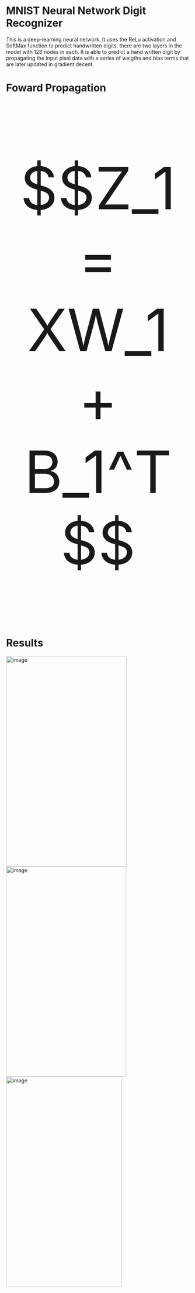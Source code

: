 # MNIST Neural Network Digit Recognizer 
This is a deep-learning neural network. It uses the ReLu activation and SoftMax function to predict handwritten digits. there are two layers in the model with 128 nodes in each. It is able to predict a hand written digit by propagating the input pixel data with a series of weigths and bias terms that are later updated in gradient decent.

# Foward Propagation
<p style="font-size:160px; text-align: center;">
    <span>$$Z_1 = XW_1 + B_1^T$$</span>
</p>

# Results
<img width="330" height="575" alt="image" src="https://github.com/user-attachments/assets/da33be50-7da1-4873-a0ea-49dab0c3ed7d" />
<img width="329" height="575" alt="image" src="https://github.com/user-attachments/assets/7a0f5902-bb65-413d-a58c-b033e7b09ba0" />
<img width="317" height="575" alt="image" src="https://github.com/user-attachments/assets/f47959d9-92b4-45b3-b26b-2bd1c68bf409" />
